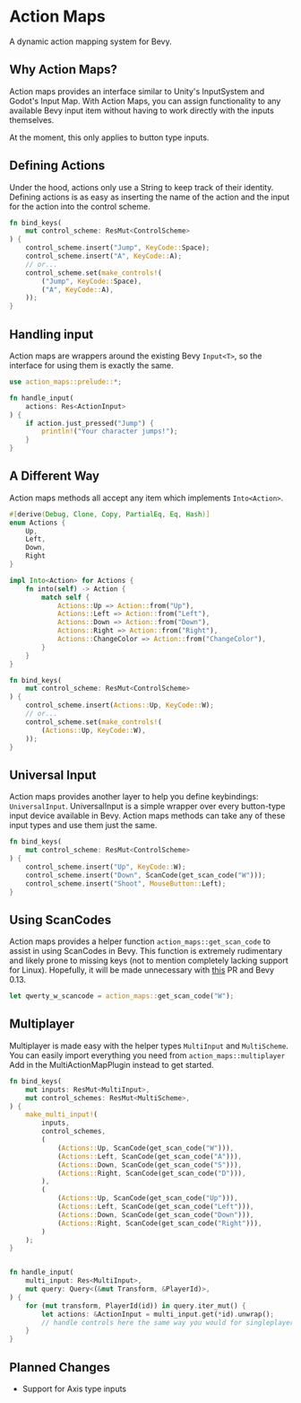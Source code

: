 # Action Maps

A dynamic action mapping system for Bevy.

## Why Action Maps?

Action maps provides an interface similar to Unity's InputSystem and Godot's
Input Map. With Action Maps, you can assign functionality to any available Bevy
input item without having to work directly with the inputs themselves. 

At the moment, this only applies to button type inputs. 

## Defining Actions

Under the hood, actions only use a String to keep track of their identity.
Defining actions is as easy as inserting the name of the action and the input
for the action into the control scheme. 

```rust
fn bind_keys(
    mut control_scheme: ResMut<ControlScheme>
) {
    control_scheme.insert("Jump", KeyCode::Space);
    control_scheme.insert("A", KeyCode::A);
    // or...
    control_scheme.set(make_controls!(
        ("Jump", KeyCode::Space),
        ("A", KeyCode::A),
    ));
}
```

## Handling input

Action maps are wrappers around the existing Bevy `Input<T>`, so the interface
for using them is exactly the same. 

```rust
use action_maps::prelude::*;

fn handle_input(
    actions: Res<ActionInput>
) {
    if action.just_pressed("Jump") {
        println!("Your character jumps!");
    }
}
```

## A Different Way

Action maps methods all accept any item which implements `Into<Action>`.

```rust
#[derive(Debug, Clone, Copy, PartialEq, Eq, Hash)]
enum Actions {
    Up,
    Left,
    Down,
    Right
}

impl Into<Action> for Actions {
    fn into(self) -> Action {
        match self {
            Actions::Up => Action::from("Up"),
            Actions::Left => Action::from("Left"),
            Actions::Down => Action::from("Down"),
            Actions::Right => Action::from("Right"),
            Actions::ChangeColor => Action::from("ChangeColor"),
        }
    }
}

fn bind_keys(
    mut control_scheme: ResMut<ControlScheme>
) {
    control_scheme.insert(Actions::Up, KeyCode::W);
    // or...
    control_scheme.set(make_controls!(
        (Actions::Up, KeyCode::W),
    ));
}
```

## Universal Input

Action maps provides another layer to help you define keybindings:
`UniversalInput`. UniversalInput is a simple wrapper over every button-type
input device available in Bevy. Action maps methods can take any of these input
types and use them just the same.

```rust
fn bind_keys(
    mut control_scheme: ResMut<ControlScheme>
) {
    control_scheme.insert("Up", KeyCode::W);
    control_scheme.insert("Down", ScanCode(get_scan_code("W")));
    control_scheme.insert("Shoot", MouseButton::Left);
}
```

## Using ScanCodes

Action maps provides a helper function `action_maps::get_scan_code` to
assist in using ScanCodes in Bevy. This function is extremely rudimentary and
likely prone to missing keys (not to mention completely lacking support for
Linux). Hopefully, it will be made unnecessary with
[this](https://github.com/bevyengine/bevy/pull/10702) PR and Bevy 0.13.

```rust
let qwerty_w_scancode = action_maps::get_scan_code("W");
```

## Multiplayer

Multiplayer is made easy with the helper types `MultiInput` and `MultiScheme`. You can
easily import everything you need from `action_maps::multiplayer` Add in
the MultiActionMapPlugin instead to get started. 

```rust
fn bind_keys(
    mut inputs: ResMut<MultiInput>,
    mut control_schemes: ResMut<MultiScheme>,
) {
    make_multi_input!(
        inputs,
        control_schemes,
        (
            (Actions::Up, ScanCode(get_scan_code("W"))),
            (Actions::Left, ScanCode(get_scan_code("A"))),
            (Actions::Down, ScanCode(get_scan_code("S"))),
            (Actions::Right, ScanCode(get_scan_code("D"))),
        ),
        (
            (Actions::Up, ScanCode(get_scan_code("Up"))),
            (Actions::Left, ScanCode(get_scan_code("Left"))),
            (Actions::Down, ScanCode(get_scan_code("Down"))),
            (Actions::Right, ScanCode(get_scan_code("Right"))),
        )
    );
}


fn handle_input(
    multi_input: Res<MultiInput>,
    mut query: Query<(&mut Transform, &PlayerId)>,
) {
    for (mut transform, PlayerId(id)) in query.iter_mut() {
        let actions: &ActionInput = multi_input.get(*id).unwrap();
        // handle controls here the same way you would for singleplayer!
    }
}
```

## Planned Changes

- Support for Axis type inputs
